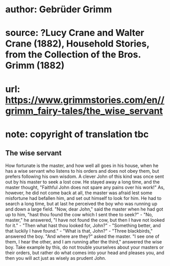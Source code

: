 # author: Gebrüder Grimm
# source: ?Lucy Crane and Walter Crane (1882), Household Stories, from the Collection of the Bros. Grimm (1882)
# url: https://www.grimmstories.com/en//grimm_fairy-tales/the_wise_servant
# note: copyright of translation tbc

## The wise servant 

How fortunate is the master, and how well all goes in his house, when he
has a wise servant who listens to his orders and does not obey them, but
prefers following his own wisdom. A clever John of this kind was once
sent out by his master to seek a lost cow. He stayed away a long time,
and the master thought, "Faithful John does not spare any pains over
his work!" As, however, he did not come back at all, the master was
afraid lest some misfortune had befallen him, and set out himself to
look for him. He had to search a long time, but at last he perceived the
boy who was running up and down a large field. "Now, dear John," said
the master when he had got up to him, "hast thou found the cow which I
sent thee to seek?" - "No, master," he answered, "I have not found
the cow, but then I have not looked for it." - "Then what hast thou
looked for, John?" - "Something better, and that luckily I have
found." - "What is that, John?" - "Three blackbirds," answered the
boy. "And where are they?" asked the master. "I see one of them, I
hear the other, and I am running after the third," answered the wise
boy.
Take example by this, do not trouble yourselves about your masters or
their orders, but rather do what comes into your head and pleases you,
and then you will act just as wisely as prudent John.
